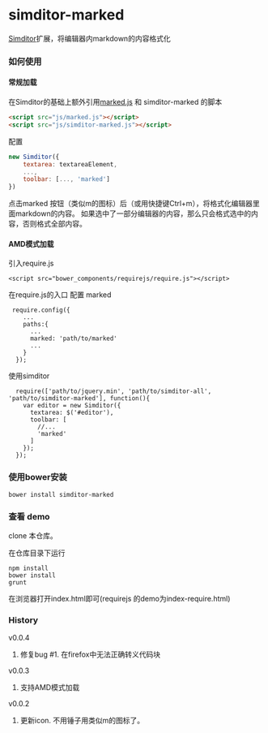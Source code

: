 simditor-marked
==============

[Simditor](http://simditor.tower.im/)扩展，将编辑器内markdown的内容格式化

### 如何使用

#### 常规加载
在Simditor的基础上额外引用[marked.js](https://github.com/chjj/marked/blob/master/lib/marked.js) 和 simditor-marked 的脚本

```html
<script src="js/marked.js"></script>
<script src="js/simditor-marked.js"></script>
```

配置

```javascript
new Simditor({
    textarea: textareaElement,
    ...,
    toolbar: [..., 'marked']
})
```

点击marked 按钮（类似m的图标）后（或用快捷键Ctrl+m），将格式化编辑器里面markdown的内容。
如果选中了一部分编辑器的内容，那么只会格式选中的内容，否则格式全部内容。

#### AMD模式加载

引入require.js
```
<script src="bower_components/requirejs/require.js"></script>
```

在require.js的入口 配置 marked
```
 require.config({
    ...
    paths:{
      ...
      marked: 'path/to/marked'
      ...
    }
  });
```

使用simditor
```
  require(['path/to/jquery.min', 'path/to/simditor-all', 'path/to/simditor-marked'], function(){
    var editor = new Simditor({
      textarea: $('#editor'),
      toolbar: [
        //...
        'marked'
      ]
    });
  });
```


### 使用bower安装

```shell
bower install simditor-marked
```

### 查看 demo

clone 本仓库。

在仓库目录下运行
```shell
npm install
bower install
grunt
```
在浏览器打开index.html即可(requirejs 的demo为index-require.html)

### History
v0.0.4

1. 修复bug #1. 在firefox中无法正确转义代码块

v0.0.3

1. 支持AMD模式加载

v0.0.2 

1. 更新icon. 不用锤子用类似m的图标了。